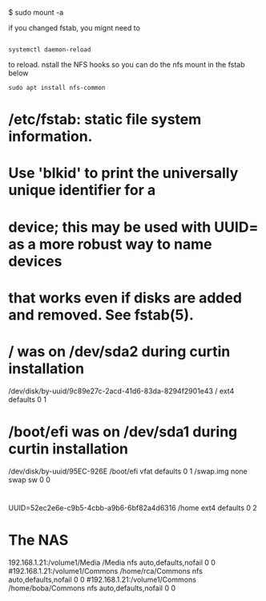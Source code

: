 


$ sudo mount -a 


if you changed fstab, you mignt need to 
```

systemctl daemon-reload
```
 to reload.
nstall the NFS hooks so you can do the nfs mount in the fstab below
```
sudo apt install nfs-common 
```


# /etc/fstab: static file system information.
#
# Use 'blkid' to print the universally unique identifier for a
# device; this may be used with UUID= as a more robust way to name devices
# that works even if disks are added and removed. See fstab(5).
#
# <file system> <mount point>   <type>  <options>       <dump>  <pass>
# / was on /dev/sda2 during curtin installation
/dev/disk/by-uuid/9c89e27c-2acd-41d6-83da-8294f2901e43 / ext4 defaults 0 1
# /boot/efi was on /dev/sda1 during curtin installation
/dev/disk/by-uuid/95EC-926E /boot/efi vfat defaults 0 1
/swap.img	none	swap	sw	0	0
# <file system>             <mount point>  <type>  <options>  <dump>  <pass>
UUID=52ec2e6e-c9b5-4cbb-a9b6-6bf82a4d6316 /home           ext4    defaults        0       2

# The NAS
192.168.1.21:/volume1/Media /Media nfs auto,defaults,nofail 0 0
#192.168.1.21:/volume1/Commons /home/rca/Commons nfs auto,defaults,nofail 0 0
#192.168.1.21:/volume1/Commons /home/boba/Commons nfs auto,defaults,nofail 0 0

